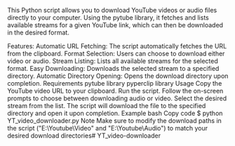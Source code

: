 This Python script allows you to download YouTube videos or audio files directly to your computer. Using the pytube library, it fetches and lists available streams for a given YouTube link, which can then be downloaded in the desired format.

Features:
Automatic URL Fetching: The script automatically fetches the URL from the clipboard.
Format Selection: Users can choose to download either video or audio.
Stream Listing: Lists all available streams for the selected format.
Easy Downloading: Downloads the selected stream to a specified directory.
Automatic Directory Opening: Opens the download directory upon completion.
Requirements
pytube library
pyperclip library
Usage
Copy the YouTube video URL to your clipboard.
Run the script.
Follow the on-screen prompts to choose between downloading audio or video.
Select the desired stream from the list.
The script will download the file to the specified directory and open it upon completion.
Example
bash
Copy code
$ python YT_video_downloader.py
Note
Make sure to modify the download paths in the script ("E:\\Youtube\\Video" and "E:\\Youtube\\Audio") to match your desired download directories# YT_video-downloader
